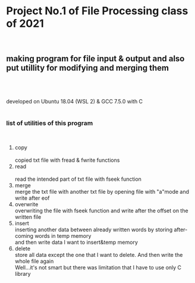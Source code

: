 <h1>Project No.1 of File Processing class of 2021</h1><br>
<h2>making program for file input & output and also put utillity for modifying and merging them</h2>
<br>
<br>
<br>
developed on Ubuntu 18.04 (WSL 2) & GCC 7.5.0 with C<br>
<br>
<h3>list of utilities of this program</h3><br>
<ol>
  <li>copy</li><br>
  copied txt file with fread & fwrite functions<br>
  <li>read</li><br>
  read the intended part of txt file with fseek function<br>
  <li>merge</li>
  merge the txt file with another txt file by opening file with "a"mode and write after eof<br>
  <li>overwrite</li>
  overwriting the file with fseek function and write after the offset on the written file<br>
  <li>insert</li>
  inserting another data between already written words by storing after-coming words in temp memory<br>
  and then write data I want to insert&temp memory<br>
  <li>delete</li>
  store all data except the one that I want to delete. And then write the whole file again <br>
  Well...it's not smart but there was limitation that I have to use only C library<br>
</ol>
